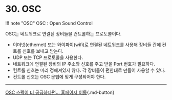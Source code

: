 # 30. OSC

!!! note "OSC"
    OSC : Open Sound Control

OSC는 네트워크로 연결된 장비들을 컨트롤하는 프로토콜이다.

* 이더넷(ethernet) 또는 와이파이(wifi)로 연결된 네트워크를 사용해 장비들 간에 컨트롤 신호를 보내고 받는다.
* UDP 또는 TCP 프로토콜을 사용한다.
* 네트워크에 연결된 장비의 IP 주소와 신호를 주고 받을 Port 번호가 필요하다.
* 컨트롤 신호는 미리 정해져있지 않다. 각 장비들이 편한대로 만들어 사용할 수 있다.
* 컨트롤 신호는 OSC 문법에 맞게 구성되어야 한다.

---
[OSC 스펙이 더 궁금하다면... 홈페이지 이동](https://opensoundcontrol.stanford.edu/index.html){.md-button}
